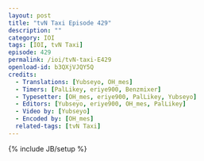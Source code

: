 ```yaml
---
layout: post
title: "tvN Taxi Episode 429"
description: ""
category: IOI
tags: [IOI, tvN Taxi]
episode: 429
permalink: /ioi/tvN-taxi-E429
openload-id: b3QXjVJQY5Q
credits:
  - Translations: [Yubseyo, OH_mes]
  - Timers: [PalLikey, eriye900, Benzmixer]
  - Typesetter: [OH_mes, eriye900, PalLikey, Yubseyo]
  - Editors: [Yubseyo, eriye900, OH_mes, PalLikey]
  - Video by: [Yubseyo]
  - Encoded by: [OH_mes]
  related-tags: [tvN Taxi]
---
```

{% include JB/setup %}
